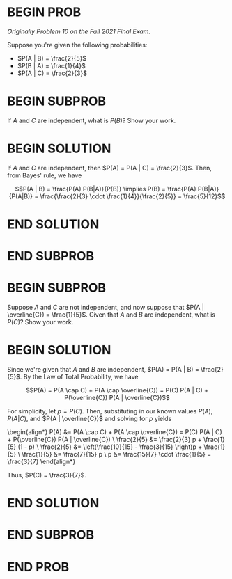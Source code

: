 # BEGIN PROB

_Originally Problem 10 on the Fall 2021 Final Exam._

Suppose you're given the following probabilities:

- $P(A | B) = \frac{2}{5}$
- $P(B | A) = \frac{1}{4}$
- $P(A | C) = \frac{2}{3}$

# BEGIN SUBPROB
If $A$ and $C$ are independent, what is $P(B)$? Show your work.

# BEGIN SOLUTION
If $A$ and $C$ are independent, then $P(A) = P(A | C) = \frac{2}{3}$. Then, from Bayes' rule, we have

$$P(A | B) = \frac{P(A) P(B|A)}{P(B)} \implies P(B) = \frac{P(A) P(B|A)}{P(A|B)} = \frac{\frac{2}{3} \cdot \frac{1}{4}}{\frac{2}{5}} = \frac{5}{12}$$

# END SOLUTION

# END SUBPROB

# BEGIN SUBPROB 
Suppose $A$ and $C$ are not independent, and now suppose that $P(A | \overline{C}) = \frac{1}{5}$. Given that $A$ and $B$ are independent, what is $P(C)$? Show your work.

# BEGIN SOLUTION

Since we're given that $A$ and $B$ are independent, $P(A) = P(A | B) = \frac{2}{5}$. By the Law of Total Probability, we have

$$P(A) = P(A \cap C) + P(A \cap \overline{C}) = P(C) P(A | C) + P(\overline{C}) P(A | \overline{C})$$

For simplicity, let $p = P(C)$. Then, substituting in our known values $P(A)$, $P(A | C)$, and $P(A | \overline{C})$ and solving for $p$ yields

\begin{align*}
    P(A) &= P(A \cap C) + P(A \cap \overline{C}) = P(C) P(A | C) + P(\overline{C}) P(A | \overline{C}) \\
    \frac{2}{5} &= \frac{2}{3} p + \frac{1}{5} (1 - p) \\
    \frac{2}{5} &= \left(\frac{10}{15} - \frac{3}{15} \right)p + \frac{1}{5} \\
    \frac{1}{5} &= \frac{7}{15} p \\
    p &= \frac{15}{7} \cdot \frac{1}{5} = \frac{3}{7}
\end{align*}

Thus, $P(C) = \frac{3}{7}$.

# END SOLUTION

# END SUBPROB

# END PROB